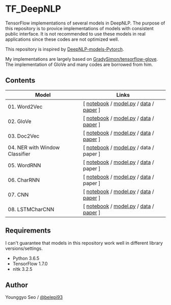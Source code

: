 # TF_DeepNLP

TensorFlow implementations of several models in DeepNLP. The purpose of this repository is to provice implementations of models with consistent public interface. It is not recommended to use these models in real applications since these codes are not optimized well.

This repository is inspired by [DeepNLP-models-Pytorch](https://github.com/DSKSD/DeepNLP-models-Pytorch).

My implementations are largely based on [GradySimon/tensorflow-glove](https://github.com/GradySimon/tensorflow-glove). The implementation of GloVe and many codes are borrowed from him.

## Contents
|Model                                    |Links                                  |
|-----------------------------------------|---------------------------------------|
|01. Word2Vec                  |[ [notebook](https://nbviewer.jupyter.org/github/belepi93/TF_DeepNLP/blob/master/01.Word2Vec.ipynb) / [model.py](https://github.com/belepi93/TF_DeepNLP/blob/master/models/Word2Vec.py) / [data](https://www.kaggle.com/snap/amazon-fine-food-reviews) / [paper](https://papers.nips.cc/paper/5021-distributed-representations-of-words-and-phrases-and-their-compositionality.pdf)  ]|
|02. GloVe                     |[ [notebook](https://nbviewer.jupyter.org/github/belepi93/TF_DeepNLP/blob/master/02.GloVe.ipynb) / [model.py](https://github.com/belepi93/TF_DeepNLP/blob/master/models/GloVe.py) / [data](https://www.kaggle.com/snap/amazon-fine-food-reviews) / [paper](https://www.aclweb.org/anthology/D14-1162) ]|
|03. Doc2Vec                   |[ [notebook](https://nbviewer.jupyter.org/github/belepi93/TF_DeepNLP/blob/master/03.Doc2Vec.ipynb) / [model.py](https://github.com/belepi93/TF_DeepNLP/blob/master/models/Doc2Vec.py) / [data](https://www.kaggle.com/snap/amazon-fine-food-reviews) / [paper](https://arxiv.org/pdf/1405.4053.pdf) ]|
|04. NER with Window Classifier        |[ [notebook](https://nbviewer.jupyter.org/github/belepi93/TF_DeepNLP/blob/master/04.NER_WC.ipynb) / [model.py](https://github.com/belepi93/TF_DeepNLP/blob/master/models/WindowClassifier.py) / data / paper ]|
|05. WordRNN        |[ [notebook](https://nbviewer.jupyter.org/github/belepi93/TF_DeepNLP/blob/master/05.WordRNN.ipynb) / [model.py](https://github.com/belepi93/TF_DeepNLP/blob/master/models/WordRNN.py) / [data](http://www.fit.vutbr.cz/~imikolov/rnnlm/simple-examples.tgz) / paper ]|
|06. CharRNN        |[ [notebook](https://nbviewer.jupyter.org/github/belepi93/TF_DeepNLP/blob/master/06.CharRNN.ipynb) / [model.py](https://github.com/belepi93/TF_DeepNLP/blob/master/models/CharRNN.py) / [data](http://www.fit.vutbr.cz/~imikolov/rnnlm/simple-examples.tgz) / paper ]|
|07. CNN            |[ [notebook](https://nbviewer.jupyter.org/github/belepi93/TF_DeepNLP/blob/master/07.CNN.ipynb) / [model.py](https://github.com/belepi93/TF_DeepNLP/blob/master/models/CNN.py) / [data](https://bothameister.github.io/) / [paper](https://arxiv.org/abs/1408.5882) ]|
|08. LSTMCharCNN    |[ [notebook](https://nbviewer.jupyter.org/github/belepi93/TF_DeepNLP/blob/master/08.LSTMCharCNN.ipynb) / [model.py](https://github.com/belepi93/TF_DeepNLP/blob/master/models/LSTMCharCNN.py) / [data](https://bothameister.github.io/) / [paper](https://arxiv.org/abs/1508.06615) ]|



## Requirements
I can't guarantee that models in this repository work well in different library versions/settings.
- Python 3.6.5
- TensorFlow 1.7.0
- nltk 3.2.5

## Author
Younggyo Seo / [@belepi93](https://github.com/belepi93)
